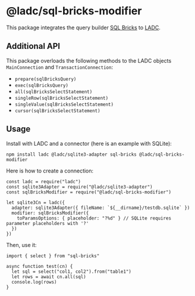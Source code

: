 # @ladc/sql-bricks-modifier

This package integrates the query builder [SQL Bricks](https://github.com/CSNW/sql-bricks) to [LADC](https://github.com/paleo/ladc).

## Additional API

This package overloads the following methods to the LADC objects `MainConnection` and `TransactionConnection`:

* `prepare(sqlBricksQuery)`
* `exec(sqlBricksQuery)`
* `all(sqlBricksSelectStatement)`
* `singleRow(sqlBricksSelectStatement)`
* `singleValue(sqlBricksSelectStatement)`
* `cursor(sqlBricksSelectStatement)`

## Usage

Install with LADC and a connector (here is an example with SQLite):

```
npm install ladc @ladc/sqlite3-adapter sql-bricks @ladc/sql-bricks-modifier
```

Here is how to create a connection:

```
const ladc = require("ladc")
const sqlite3Adapter = require("@ladc/sqlite3-adapter")
const sqlBricksModifier = require("@ladc/sql-bricks-modifier")

let sqlite3Cn = ladc({
  adapter: sqlite3Adapter({ fileName: `${__dirname}/testdb.sqlite` })
  modifier: sqlBricksModifier({
    toParamsOptions: { placeholder: "?%d" } // SQLite requires parameter placeholders with '?'
  })
})
```

Then, use it:

```
import { select } from "sql-bricks"

async function test(cn) {
  let sql = select("col1, col2").from("table1")
  let rows = await cn.all(sql)
  console.log(rows)
}
```
